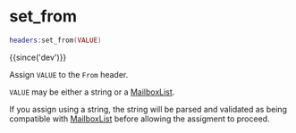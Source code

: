 # set_from

```lua
headers:set_from(VALUE)
```

{{since('dev')}}

Assign `VALUE` to the `From` header.

`VALUE` may be either a string or a [MailboxList](index.md#mailboxlist).

If you assign using a string, the string will be parsed and validated as being
compatible with [MailboxList](index.md#mailboxlist) before allowing the assigment to proceed.
